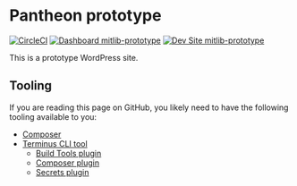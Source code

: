 # Pantheon prototype

[![CircleCI](https://circleci.com/gh/MITLibraries/mitlib-prototype/tree/master.svg?style=svg)](https://circleci.com/gh/MITLibraries/mitlib-prototype/tree/master)
[![Dashboard mitlib-prototype](https://img.shields.io/badge/dashboard-mitlib_prototype-yellow.svg)](https://dashboard.pantheon.io/sites/6f00abf5-3d86-46ac-93c6-43eab1f5c8aa#dev/code)
[![Dev Site mitlib-prototype](https://img.shields.io/badge/site-mitlib_prototype-blue.svg)](http://dev-mitlib-prototype.pantheonsite.io/)

This is a prototype WordPress site.

## Tooling

If you are reading this page on GitHub, you likely need to have the following
tooling available to you:

* [Composer](https://getcomposer.org/)
* [Terminus CLI tool](https://pantheon.io/docs/terminus)
  * [Build Tools plugin](https://github.com/pantheon-systems/terminus-build-tools-plugin)
  * [Composer plugin](https://github.com/pantheon-systems/terminus-composer-plugin)
  * [Secrets plugin](https://github.com/pantheon-systems/terminus-secrets-plugin)

